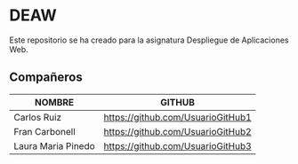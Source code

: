 # DEAW
Este repositorio se ha creado para la asignatura Despliegue de Aplicaciones Web. 

## Compañeros

| NOMBRE                     | GITHUB                            |
|----------------------------|-----------------------------------|
| Carlos Ruiz                | https://github.com/UsuarioGitHub1 |
| Fran Carbonell             | https://github.com/UsuarioGitHub2 |
| Laura Maria Pinedo         | https://github.com/UsuarioGitHub3 |